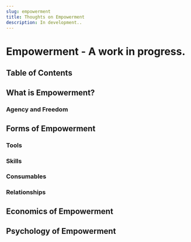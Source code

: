 ```yaml
---
slug: empowerment
title: Thoughts on Empowerment
description: In development..
---
```


# Empowerment - A work in progress.

## Table of Contents

## What is Empowerment?

### Agency and Freedom

## Forms of Empowerment

### Tools

### Skills

### Consumables

### Relationships

## Economics of Empowerment

## Psychology of Empowerment

